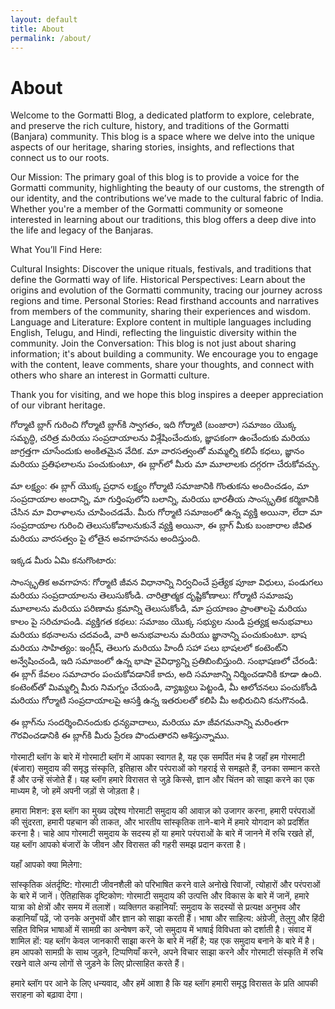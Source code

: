 ```yaml
---
layout: default
title: About
permalink: /about/
---
```

# About 
Welcome to the Gormatti Blog, a dedicated platform to explore, celebrate, and preserve the rich culture, history, and traditions of the Gormatti (Banjara) community. This blog is a space where we delve into the unique aspects of our heritage, sharing stories, insights, and reflections that connect us to our roots.

Our Mission:
The primary goal of this blog is to provide a voice for the Gormatti community, highlighting the beauty of our customs, the strength of our identity, and the contributions we’ve made to the cultural fabric of India. Whether you're a member of the Gormatti community or someone interested in learning about our traditions, this blog offers a deep dive into the life and legacy of the Banjaras.

What You’ll Find Here:

Cultural Insights: Discover the unique rituals, festivals, and traditions that define the Gormatti way of life.
Historical Perspectives: Learn about the origins and evolution of the Gormatti community, tracing our journey across regions and time.
Personal Stories: Read firsthand accounts and narratives from members of the community, sharing their experiences and wisdom.
Language and Literature: Explore content in multiple languages including English, Telugu, and Hindi, reflecting the linguistic diversity within the community.
Join the Conversation:
This blog is not just about sharing information; it's about building a community. We encourage you to engage with the content, leave comments, share your thoughts, and connect with others who share an interest in Gormatti culture.

Thank you for visiting, and we hope this blog inspires a deeper appreciation of our vibrant heritage.


గోర్మాటి బ్లాగ్ గురించి
గోర్మాటి బ్లాగ్‌కి స్వాగతం, ఇది గోర్మాటి (బంజారా) సమాజం యొక్క సమృద్ధి, చరిత్ర మరియు సంప్రదాయాలను విశ్లేషించేందుకు, జ్ఞాపకంగా ఉంచేందుకు మరియు జాగ్రత్తగా చూసేందుకు అంకితమైన వేదిక. మా వారసత్వంతో మమ్మల్ని కలిపే కధలు, జ్ఞానం మరియు ప్రతిఫలాలను పంచుకుంటూ, ఈ బ్లాగ్‌లో మీరు మా మూలాలకు దగ్గరగా చేరుకోవచ్చు.

మా లక్ష్యం:
ఈ బ్లాగ్ యొక్క ప్రధాన లక్ష్యం గోర్మాటి సమాజానికి గొంతుకను అందించడం, మా సంప్రదాయాల అందాన్ని, మా గుర్తింపులోని బలాన్ని, మరియు భారతీయ సాంస్కృతిక కర్మికానికి చేసిన మా విరాళాలను చూపించడమే. మీరు గోర్మాటి సమాజంలో ఉన్న వ్యక్తి అయినా, లేదా మా సంప్రదాయాల గురించి తెలుసుకోవాలనుకునే వ్యక్తి అయినా, ఈ బ్లాగ్ మీకు బంజారాల జీవిత మరియు వారసత్వం పై లోతైన అవగాహనను అందిస్తుంది.

ఇక్కడ మీరు ఏమి కనుగొంటారు:

సాంస్కృతిక అవగాహన: గోర్మాటి జీవన విధానాన్ని నిర్వచించే ప్రత్యేక పూజా విధులు, పండుగలు మరియు సంప్రదాయాలను తెలుసుకోండి.
చారిత్రాత్మక దృష్టికోణాలు: గోర్మాటి సమాజపు మూలాలను మరియు పరిణామ క్రమాన్ని తెలుసుకోండి, మా ప్రయాణం ప్రాంతాలపై మరియు కాలం పై సరిచూపండి.
వ్యక్తిగత కథలు: సమాజం యొక్క సభ్యుల నుండి ప్రత్యక్ష అనుభవాలు మరియు కథనాలను చదవండి, వారి అనుభవాలను మరియు జ్ఞానాన్ని పంచుకుంటూ.
భాష మరియు సాహిత్యం: ఇంగ్లీష్, తెలుగు మరియు హిందీ సహా పలు భాషలలో కంటెంట్‌ని అన్వేషించండి, ఇది సమాజంలో ఉన్న భాషా వైవిధ్యాన్ని ప్రతిబింబిస్తుంది.
సంభాషణలో చేరండి:
ఈ బ్లాగ్ కేవలం సమాచారం పంచుకోవడానికే కాదు, అది సమాజాన్ని నిర్మించడానికి కూడా ఉంది. కంటెంట్‌తో మిమ్మల్ని మీరు నిమగ్నం చేయండి, వ్యాఖ్యలు పెట్టండి, మీ ఆలోచనలు పంచుకోండి మరియు గోర్మాటి సంప్రదాయాలపై ఆసక్తి ఉన్న ఇతరులతో కలిపి మీ అభిరుచిని కనుగొనండి.

ఈ బ్లాగ్‌ను సందర్శించినందుకు ధన్యవాదాలు, మరియు మా జీవగమనాన్ని మరింతగా గౌరవించడానికి ఈ బ్లాగ్‌కి మీరు ప్రేరణ పొందుతారని ఆశిస్తున్నాము.


गोरमाटी ब्लॉग के बारे में
गोरमाटी ब्लॉग में आपका स्वागत है, यह एक समर्पित मंच है जहाँ हम गोरमाटी (बंजारा) समुदाय की समृद्ध संस्कृति, इतिहास और परंपराओं को गहराई से समझते हैं, उनका सम्मान करते हैं और उन्हें संजोते हैं। यह ब्लॉग हमारे विरासत से जुड़े किस्से, ज्ञान और चिंतन को साझा करने का एक माध्यम है, जो हमें अपनी जड़ों से जोड़ता है।

हमारा मिशन:
इस ब्लॉग का मुख्य उद्देश्य गोरमाटी समुदाय की आवाज़ को उजागर करना, हमारी परंपराओं की सुंदरता, हमारी पहचान की ताकत, और भारतीय सांस्कृतिक ताने-बाने में हमारे योगदान को प्रदर्शित करना है। चाहे आप गोरमाटी समुदाय के सदस्य हों या हमारे परंपराओं के बारे में जानने में रुचि रखते हों, यह ब्लॉग आपको बंजारों के जीवन और विरासत की गहरी समझ प्रदान करता है।

यहाँ आपको क्या मिलेगा:

सांस्कृतिक अंतर्दृष्टि: गोरमाटी जीवनशैली को परिभाषित करने वाले अनोखे रिवाजों, त्योहारों और परंपराओं के बारे में जानें।
ऐतिहासिक दृष्टिकोण: गोरमाटी समुदाय की उत्पत्ति और विकास के बारे में जानें, हमारे यात्रा को क्षेत्रों और समय में तलाशें।
व्यक्तिगत कहानियाँ: समुदाय के सदस्यों से प्रत्यक्ष अनुभव और कहानियाँ पढ़ें, जो उनके अनुभवों और ज्ञान को साझा करती हैं।
भाषा और साहित्य: अंग्रेजी, तेलुगु और हिंदी सहित विभिन्न भाषाओं में सामग्री का अन्वेषण करें, जो समुदाय में भाषाई विविधता को दर्शाती है।
संवाद में शामिल हों:
यह ब्लॉग केवल जानकारी साझा करने के बारे में नहीं है; यह एक समुदाय बनाने के बारे में है। हम आपको सामग्री के साथ जुड़ने, टिप्पणियाँ करने, अपने विचार साझा करने और गोरमाटी संस्कृति में रुचि रखने वाले अन्य लोगों से जुड़ने के लिए प्रोत्साहित करते हैं।

हमारे ब्लॉग पर आने के लिए धन्यवाद, और हमें आशा है कि यह ब्लॉग हमारी समृद्ध विरासत के प्रति आपकी सराहना को बढ़ावा देगा।

